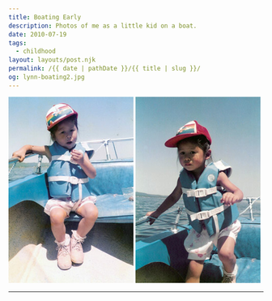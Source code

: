 ```yaml
---
title: Boating Early
description: Photos of me as a little kid on a boat.
date: 2010-07-19
tags: 
  - childhood
layout: layouts/post.njk
permalink: /{{ date | pathDate }}/{{ title | slug }}/
og: lynn-boating2.jpg
---
```


<p>
  <img src="/img/lynn-boating.jpg" alt="" class="img-left" />
  <img src="/img/lynn-boating2.jpg" alt="" />
</p>

---
